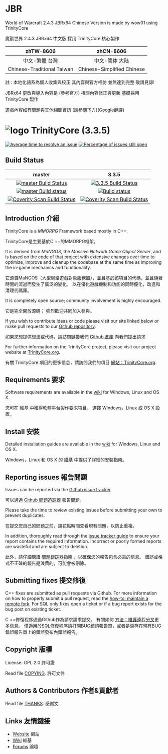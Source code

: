 # JBR
World of Warcraft 2.4.3 JBRx64 Chinese Version is made by wow01 using TrinityCore

魔獸世界 2.4.3 JBRx64 中文版 採用 TrinityCore 核心製作

zhTW-8606 | zhCN-8606
:------------: | :------------:
中文-繁體 台灣 | 中文-简体 大陆
Chinese-Traditional Taiwan | Chinese-Simplified Chinese

註 : 本地化語系為個人收集與校正 其內容與官方相仿 並無達到完整 敬請見諒!

JBRx64 更改與導入內容是 (參考官方) 相關內容修正與更新 基礎採用 TrinityCore 製作

遊戲內容如有問題與其他相關資訊 (請參閱下方)(Google翻譯)


# ![logo](https://community.trinitycore.org/public/style_images/1_trinitycore.png) TrinityCore (3.3.5)

[![Average time to resolve an issue](https://isitmaintained.com/badge/resolution/TrinityCore/TrinityCore.svg)](https://isitmaintained.com/project/TrinityCore/TrinityCore "Average time to resolve an issue") [![Percentage of issues still open](https://isitmaintained.com/badge/open/TrinityCore/TrinityCore.svg)](https://isitmaintained.com/project/TrinityCore/TrinityCore "Percentage of issues still open")

## Build Status

master | 3.3.5
:------------: | :------------:
[![master Build Status](https://travis-ci.org/TrinityCore/TrinityCore.svg?branch=master)](https://travis-ci.org/TrinityCore/TrinityCore) | [![3.3.5 Build Status](https://travis-ci.org/TrinityCore/TrinityCore.svg?branch=3.3.5)](https://travis-ci.org/TrinityCore/TrinityCore)
[![master Build status](https://ci.appveyor.com/api/projects/status/54d0u1fxe50ad80o/branch/master?svg=true)](https://ci.appveyor.com/project/DDuarte/trinitycore/branch/master) | [![Build status](https://ci.appveyor.com/api/projects/status/54d0u1fxe50ad80o/branch/3.3.5?svg=true)](https://ci.appveyor.com/project/DDuarte/trinitycore/branch/3.3.5)
[![Coverity Scan Build Status](https://scan.coverity.com/projects/435/badge.svg)](https://scan.coverity.com/projects/435) | [![Coverity Scan Build Status](https://scan.coverity.com/projects/4656/badge.svg)](https://scan.coverity.com/projects/4656)

## Introduction  介紹

TrinityCore is a *MMORPG* Framework based mostly in C++.

TrinityCore是主要基於C ++的MMORPG框架。

It is derived from *MaNGOS*, the *Massive Network Game Object Server*, and is
based on the code of that project with extensive changes over time to optimize,
improve and cleanup the codebase at the same time as improving the in-game
mechanics and functionality.

它源自MaNGOS（大型網絡遊戲對象服務器），並且基於該項目的代碼，並且隨著時間的流逝而發生了廣泛的變化，
以在優化遊戲機制和功能的同時優化，改進和清理代碼庫。

It is completely open source; community involvement is highly encouraged.

它是完全開放源碼； 強烈歡迎共同加入參與。

If you wish to contribute ideas or code please visit our site linked below or
make pull requests to our [Github repository](https://github.com/TrinityCore/TrinityCore/pulls).

如果您想提供想法或代碼，請訪問鏈接我們 [Github 倉庫](https://github.com/TrinityCore/TrinityCore/pulls) 向我們提出請求  

For further information on the TrinityCore project, please visit our project
website at [TrinityCore.org](https://www.trinitycore.org).

有關 TrinityCore 項目的更多信息，請訪問我們的項目 [網站：TrinityCore.org](https://www.trinitycore.org).

## Requirements  要求


Software requirements are available in the [wiki](https://www.trinitycore.info/display/tc/Requirements) for
Windows, Linux and OS X.

您可在 [維基](https://www.trinitycore.info/display/tc/Requirements) 中獲得軟體平台製作要求項目，
選擇 Windows，Linux 或 OS X 設置。


## Install  安裝

Detailed installation guides are available in the [wiki](https://www.trinitycore.info/display/tc/Installation+Guide) for
Windows, Linux and OS X.

Windows，Linux 和 OS X 的 [維基](https://www.trinitycore.info/display/tc/Installation+Guide) 中提供了詳細的安裝指南。


## Reporting issues  報告問題

Issues can be reported via the [Github issue tracker](https://github.com/TrinityCore/TrinityCore/labels/Branch-3.3.5a).

可以通過 [Github 問題追踪器](https://github.com/TrinityCore/TrinityCore/labels/Branch-3.3.5a) 報告問題。

Please take the time to review existing issues before submitting your own to
prevent duplicates.

在提交您自己的問題之前，請花點時間查看現有問題，以防止重複。

In addition, thoroughly read through the [issue tracker guide](https://community.trinitycore.org/topic/37-the-trinitycore-issuetracker-and-you/) to ensure
your report contains the required information. Incorrect or poorly formed
reports are wasteful and are subject to deletion.

此外，請仔細閱讀 [問題跟踪器指南](https://community.trinitycore.org/topic/37-the-trinitycore-issuetracker-and-you/) ，以確保您的報告包含必需的信息。 錯誤或格式不正確的報告是浪費的，可能會被刪除。

## Submitting fixes  提交修復

C++ fixes are submitted as pull requests via Github. For more information on how to
properly submit a pull request, read the [how-to: maintain a remote fork](https://community.trinitycore.org/topic/9002-howto-maintain-a-remote-fork-for-pull-requests-tortoisegit/).
For SQL only fixes open a ticket or if a bug report exists for the bug post on existing ticket.

C ++修復程序通過Github作為請求請求提交。 有關如何 [方法：維護遠程分叉](https://community.trinitycore.org/topic/9002-howto-maintain-a-remote-fork-for-pull-requests-tortoisegit/)更多信息。
僅適用於SQL修復程序請打開BUG錯誤報告單，或者是否存在現有BUG錯誤報告單上的錯誤發布內錯誤報告。

## Copyright  版權
License: GPL 2.0 許可證

Read file [COPYING](COPYING). 許可文件


## Authors &amp; Contributors  作者&貢獻者

Read file [THANKS](THANKS). 感謝文


## Links  友情鏈接

* [Website](https://www.trinitycore.org)  網站
* [Wiki](https://www.trinitycore.info)  維基
* [Forums](https://community.trinitycore.org)  論壇
